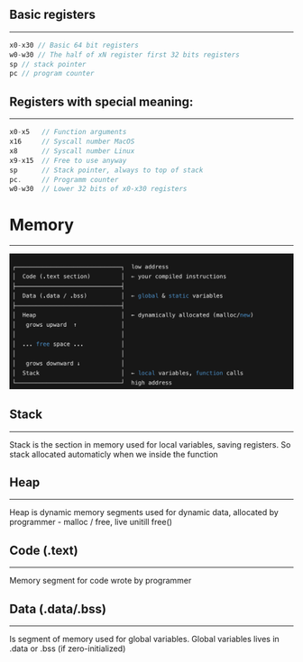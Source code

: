 ## Basic registers
---
```c
x0-x30 // Basic 64 bit registers
w0-w30 // The half of xN register first 32 bits registers
sp // stack pointer
pc // program counter
```

## Registers with special meaning:
---
```c
x0-x5   // Function arguments
x16     // Syscall number MacOS
x8      // Syscall number Linux
x9-x15  // Free to use anyway
sp      // Stack pointer, always to top of stack
pc.     // Programm counter
w0-w30  // Lower 32 bits of x0-x30 registers
```


# Memory
---
![Preview](../assets/Memory.png)

## Stack
---
Stack is the section in memory used for local variables, saving registers. So stack allocated automaticly when we inside the function


## Heap
---
Heap is dynamic memory segments used for dynamic data, allocated by programmer - malloc / free, live unitill free()


## Code (.text)
---
Memory segment for code wrote by programmer


## Data (.data/.bss)
---
Is segment of memory used for global variables. Global variables lives in .data or .bss (if zero-initialized)
